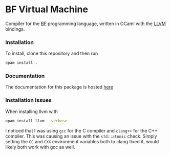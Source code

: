 # BF Virtual Machine

Compiler for the [BF](https://en.wikipedia.org/wiki/Brainfuck) programming language, written in OCaml with the [LLVM](https://ocaml.org/p/llvm/latest/doc/index.html) bindings.

### Installation

To install, clone this repository and then run
```bash
opam install .
```

### Documentation

The documentation for this package is hosted [here](https://johnbntn.github.io/bfvm/bfvm/index.html)

### Installation Issues
When installing llvm with
```bash
opam install llvm --verbose
```
I noticed that I was using `gcc` for the C compiler and `clang++` for the C++ compiler. This was causing an issue with the `std::atomic` check. Simply setting the `CC` and `CXX` environment variables both to clang fixed it, would likely both work with gcc as well.
